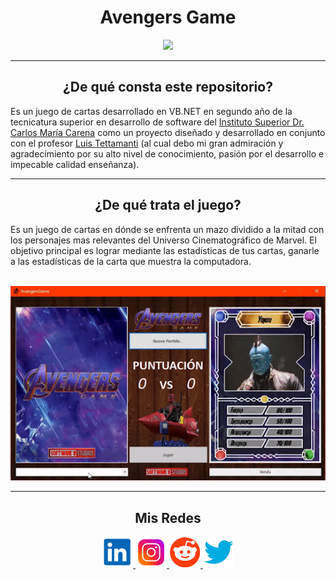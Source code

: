 <h1 align="center"> Avengers Game </h1>


<p align="center">
  <a href="https://github.com/duboisfacu/avengers-game">
  <img height=250px src="README.resources/avengersgame.png"/>
  </a>
</p>


***
<center>

<h2 align="center"> ¿De qué consta este repositorio?</h2>
</center>

Es un juego de cartas desarrollado en VB.NET en segundo año de la tecnicatura superior en desarrollo de software del <a href="https://iscarena-cba.infd.edu.ar/sitio/">Instituto Superior Dr. Carlos María Carena</a> como un proyecto diseñado y desarrollado en conjunto con el profesor <a href="https://www.linkedin.com/in/luis-eduardo-tettamanti-72366319/"> Luis Tettamanti</a> (al cual debo mi gran admiración y agradecimiento por su alto nivel de conocimiento, pasión por el desarrollo e impecable calidad enseñanza).
***
<h2 align="center"> ¿De qué trata el juego?</h2>
</center>

Es un juego de cartas en dónde se enfrenta un mazo dividido a la mitad con los personajes mas relevantes del Universo Cinematográfico de Marvel.
El objetivo principal es lograr mediante las estadísticas de tus cartas, ganarle a las estadísticas de la carta que muestra la computadora.
<br><br>
<p align="center">
  <img src="README.resources/juego.gif" >
</p>

***

</center>

<center>

<h2 align="center"> Mis Redes </h2>
<p  align="center">
<a href="https://www.linkedin.com/in/duboisfacu/" target="_blank">
  <img src="README.resources/lkn.png" height=50px>
</a>
<a href="https://www.instagram.com/duboisfacu/" target="_blank">
  <img src="README.resources/ig.png" height=50px>
</a>
<a href="https://www.reddit.com/user/duboisfacu" target="_blank">
<img src="README.resources/rddt.png" height=50px>
</a>
<a href="https://twitter.com/duboisfacu" target="_blank">
<img src="README.resources/twt.png" height=50px>
</a>
  </p>
</center>




